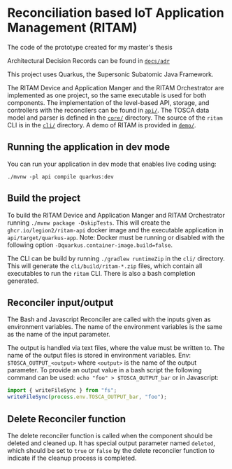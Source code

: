 # Reconciliation based IoT Application Management (RITAM)
The code of the prototype created for my master's thesis

Architectural Decision Records can be found in [`docs/adr`](docs/adr/index)

This project uses Quarkus, the Supersonic Subatomic Java Framework.

The RITAM Device and Application Manger and the RITAM Orchestrator are implemented as one project, so the same executable is used for both components.
The implementation of the level-based API, storage, and controllers with the reconcilers can be found in [`api/`](api).
The TOSCA data model and parser is defined in the [`core/`](core) directory.
The source of the `ritam` CLI is in the [`cli/`](cli) directory.
A demo of RITAM is provided in [`demo/`](demo).

## Running the application in dev mode

You can run your application in dev mode that enables live coding using:
```shell script
./mvnw -pl api compile quarkus:dev
```

## Build the project

To build the RITAM Device and Application Manger and RITAM Orchestrator running `./mvnw package -DskipTests`.
This will create the `ghcr.io/legion2/ritam-api` docker image and the executable application in `api/target/quarkus-app`.
Note: Docker must be running or disabled with the following option `-Dquarkus.container-image.build=false`.

The CLI can be build by running `./gradlew runtimeZip` in the `cli/` directory.
This will generate the `cli/build/ritam-*.zip` files, which contain all executables to run the `ritam` CLI.
There is also a bash completion generated.

## Reconciler input/output

The Bash and Javascript Reconciler are called with the inputs given as environment variables.
The name of the environment variables is the same as the name of the input parameter.

The output is handled via text files, where the value must be written to.
The name of the output files is stored in environment variables.
Env: `$TOSCA_OUTPUT_<output>` where `<output>` is the name of the output parameter.
To provide an output value in a bash script the following command can be used:
`echo "foo" > $TOSCA_OUTPUT_bar`
or in Javascript:
```js
import { writeFileSync } from "fs";
writeFileSync(process.env.TOSCA_OUTPUT_bar, "foo");
```

## Delete Reconciler function

The delete reconciler function is called when the component should be deleted and cleaned up.
It has special output parameter named `deleted`, which should be set to `true` or `false` by the delete reconciler function to indicate if the cleanup process is completed.
